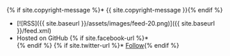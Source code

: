 {% if site.copyright-message %}* {{ site.copyright-message }}{% endif %}
* [![RSS]({{ site.baseurl }}/assets/images/feed-20.png)]({{ site.baseurl }}/feed.xml)
* Hosted on GitHub
{% if site.facebook-url %}* <div class="fb-like" data-href="{{ site.facebook-url }}" data-layout="button" data-action="like" data-show-faces="false" data-share="false"></div>{% endif %}
{% if site.twitter-url %}* <a class="twitter-follow-button"
  href="{{ site.twitter-url }}" data-show-count="false" data-show-screen-name="false">
Follow</a>{% endif %}
